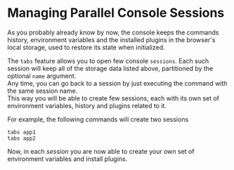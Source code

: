 Managing Parallel Console Sessions
==================================
As you probably already know by now, the console keeps the commands history, environment variables and the installed plugins in the browser's local storage, used to restore its state when initialized.  

The `tabs` feature allows you to open few console `sessions`. Each such session will keep all of the storage data listed above, partitioned by the optional `name` argument.  
Any time, you can go back to a session by just executing the command with the same session name.  
This way you will be able to create few sessions, each with its own set of environment variables, history and plugins related to it.  

For example, the following commands will create two sessions

```
tabs app1
tabs app2

```

Now, in each _session_ you are now able to create your own set of environment variables and install plugins.

